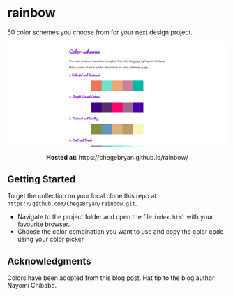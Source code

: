 # rainbow
50 color schemes you choose from for your next design project.

![Screenshot](screenshot.png)

<p align="center">
  <b>Hosted at:</b> https://chegebryan.github.io/rainbow/
</p>

## Getting Started
To get the collection on your local clone this repo at `https://github.com/ChegeBryan/rainbow.git`.
 - Navigate to the project folder and open the file `index.html` with your favourite browser.
 - Choose the color combination you want to use and copy the color code using your color picker

## Acknowledgments
Colors have been adopted from this blog [post](https://visme.co/blog/website-color-schemes/). Hat tip to the blog author Nayomi Chibaba.
